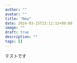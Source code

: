 ```yaml
---
author: ""
avatar: ""
title: "New"
date: 2024-03-15T23:11:13+09:00
image: ""
draft: true
description: ""
tags: []
---
```


テストです